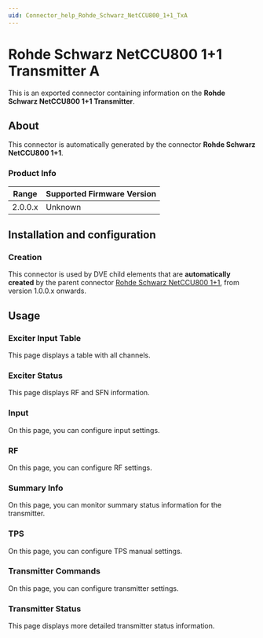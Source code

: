 ```yaml
---
uid: Connector_help_Rohde_Schwarz_NetCCU800_1+1_TxA
---
```


# Rohde Schwarz NetCCU800 1+1 Transmitter A

This is an exported connector containing information on the **Rohde Schwarz NetCCU800 1+1 Transmitter**.

## About

This connector is automatically generated by the connector **Rohde Schwarz NetCCU800 1+1**.

### Product Info

| Range | Supported Firmware Version |
|------------------|-----------------------------|
| 2.0.0.x          | Unknown                     |

## Installation and configuration

### Creation

This connector is used by DVE child elements that are **automatically created** by the parent connector [Rohde Schwarz NetCCU800 1+1](xref:Connector_help_Rohde_Schwarz_NetCCU800_1%2B1), from version 1.0.0.x onwards.

## Usage

### Exciter Input Table

This page displays a table with all channels.

### Exciter Status

This page displays RF and SFN information.

### Input

On this page, you can configure input settings.

### RF

On this page, you can configure RF settings.

### Summary Info

On this page, you can monitor summary status information for the transmitter.

### TPS

On this page, you can configure TPS manual settings.

### Transmitter Commands

On this page, you can configure transmitter settings.

### Transmitter Status

This page displays more detailed transmitter status information.
